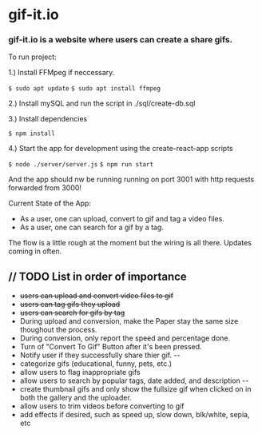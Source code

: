 # gif-it.io

### gif-it.io is a website where users can create a share gifs.

To run project:

1.) Install FFMpeg if neccessary. 

```$ sudo apt update```
```$ sudo apt install ffmpeg```

2.) Install mySQL and run the script in ./sql/create-db.sql

3.) Install dependencies

```$ npm install```

4.) Start the app for development using the create-react-app scripts

```$ node ./server/server.js```
```$ npm run start```

And the app should nw be running running on port 3001 with http requests forwarded from 3000!

Current State of the App:

- As a user, one can upload, convert to gif and tag a video files.  
- As a user, one can search for a gif by a tag.

The flow is a little rough at the moment but the wiring is all there. Updates coming in often.

## // TODO List in order of importance
- ~~users can upload and convert video files to gif~~
- ~~users can tag gifs they upload~~
- ~~users can search for gifs by tag~~
- During upload and conversion, make the Paper stay the same size thoughout the process.
- During conversion, only report the speed and percentage done.
- Turn of "Convert To Gif" Button after it's been pressed.
- Notify user if they successfully share thier gif.
--
- categorize gifs (educational, funny, pets, etc.)
- allow users to flag inappropriate gifs
- allow users to search by popular tags, date added, and description
--
- create thumbnail gifs and only show the fullsize gif when clicked on in both the gallery and the uploader.
- allow users to trim videos before converting to gif
- add effects if desired, such as speed up, slow down, blk/white, sepia, etc

